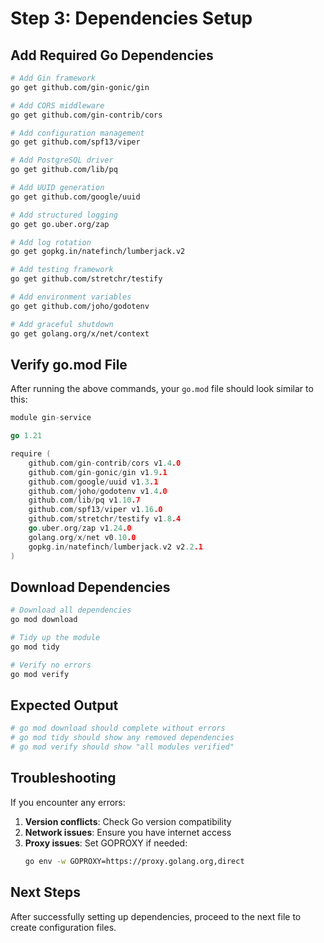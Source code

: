 # Step 3: Dependencies Setup

## Add Required Go Dependencies
```bash
# Add Gin framework
go get github.com/gin-gonic/gin

# Add CORS middleware
go get github.com/gin-contrib/cors

# Add configuration management
go get github.com/spf13/viper

# Add PostgreSQL driver
go get github.com/lib/pq

# Add UUID generation
go get github.com/google/uuid

# Add structured logging
go get go.uber.org/zap

# Add log rotation
go get gopkg.in/natefinch/lumberjack.v2

# Add testing framework
go get github.com/stretchr/testify

# Add environment variables
go get github.com/joho/godotenv

# Add graceful shutdown
go get golang.org/x/net/context
```

## Verify go.mod File
After running the above commands, your `go.mod` file should look similar to this:

```go
module gin-service

go 1.21

require (
	github.com/gin-contrib/cors v1.4.0
	github.com/gin-gonic/gin v1.9.1
	github.com/google/uuid v1.3.1
	github.com/joho/godotenv v1.4.0
	github.com/lib/pq v1.10.7
	github.com/spf13/viper v1.16.0
	github.com/stretchr/testify v1.8.4
	go.uber.org/zap v1.24.0
	golang.org/x/net v0.10.0
	gopkg.in/natefinch/lumberjack.v2 v2.2.1
)
```

## Download Dependencies
```bash
# Download all dependencies
go mod download

# Tidy up the module
go mod tidy

# Verify no errors
go mod verify
```

## Expected Output
```bash
# go mod download should complete without errors
# go mod tidy should show any removed dependencies
# go mod verify should show "all modules verified"
```

## Troubleshooting
If you encounter any errors:

1. **Version conflicts**: Check Go version compatibility
2. **Network issues**: Ensure you have internet access
3. **Proxy issues**: Set GOPROXY if needed:
   ```bash
   go env -w GOPROXY=https://proxy.golang.org,direct
   ```

## Next Steps
After successfully setting up dependencies, proceed to the next file to create configuration files.
